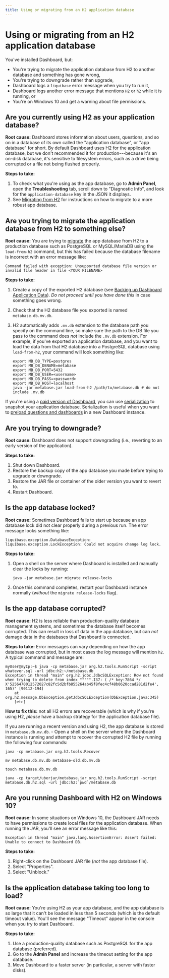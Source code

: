 ```yaml
---
title: Using or migrating from an H2 application database
---
```


# Using or migrating from an H2 application database

You've installed Dashboard, but:

- You're trying to migrate the application database from H2 to another database and something has gone wrong,
- You're trying to downgrade rather than upgrade,
- Dashboard logs a `liquibase` error message when you try to run it,
- Dashboard logs another error message that mentions `H2` or `h2` while it is running, or
- You're on Windows 10 and get a warning about file permissions.

## Are you currently using H2 as your application database?

**Root cause:** Dashboard stores information about users, questions, and so on in a database of its own called the "application database", or "app database" for short. By default Dashboard uses H2 for the application database, but we don't recommended it for production---because it's an on-disk database, it's sensitive to filesystem errors, such as a drive being corrupted or a file not being flushed properly.

**Steps to take:**

1. To check what you're using as the app database, go to **Admin Panel**, open the **Troubleshooting** tab, scroll down to "Diagnostic Info", and look for the `application-database` key in the JSON it displays.
2. See [Migrating from H2](../installation-and-operation/migrating-from-h2.md) for instructions on how to migrate to a more robust app database.

## Are you trying to migrate the application database from H2 to something else?

**Root cause:** You are trying to [migrate](../installation-and-operation/migrating-from-h2.md) the app database from H2 to a production database such as PostgreSQL or MySQL/MariaDB using the `load-from-h2` command, but this has failed because the database filename is incorrect with an error message like:

```
Command failed with exception: Unsupported database file version or invalid file header in file <YOUR FILENAME>
```

**Steps to take:**

1.  Create a copy of the exported H2 database (see [Backing up Dashboard Application Data][backup]). _Do not proceed until you have done this_ in case something goes wrong.

2.  Check that the H2 database file you exported is named `metabase.db.mv.db`.

3.  H2 automatically adds `.mv.db` extension to the database path you specify on the command line, so make sure the path to the DB file you pass to the command does _not_ include the `.mv.db` extension. For example, if you've exported an application database, and you want to load the data from that H2 database into a PostgreSQL database using `load-from-h2`, your command will look something like:

    ```
    export MB_DB_TYPE=postgres
    export MB_DB_DBNAME=metabase
    export MB_DB_PORT=5432
    export MB_DB_USER=<username>
    export MB_DB_PASS=<password>
    export MB_DB_HOST=localhost
    java -jar metabase.jar load-from-h2 /path/to/metabase.db # do not include .mv.db
    ```

If you're using a [paid version of Dashboard][enterprise], you can use [serialization][serialization-docs] to snapshot your application database. Serialization is useful when you want to [preload questions and dashboards][serialization-learn] in a new Dashboard instance.

## Are you trying to downgrade?

**Root cause:** Dashboard does not support downgrading (i.e., reverting to an early version of the application).

**Steps to take:**

1.  Shut down Dashboard.
2.  Restore the backup copy of the app database you made before trying to upgrade or downgrade.
3.  Restore the JAR file or container of the older version you want to revert to.
4.  Restart Dashboard.

## Is the app database locked?

**Root cause:** Sometimes Dashboard fails to start up because an app database lock did not clear properly during a previous run. The error message looks something like:

```
liquibase.exception.DatabaseException: liquibase.exception.LockException: Could not acquire change log lock.
```

**Steps to take:**

1.  Open a shell on the server where Dashboard is installed and manually clear the locks by running:

    ```
    java -jar metabase.jar migrate release-locks
    ```

2.  Once this command completes, restart your Dashboard instance normally (_without_ the `migrate release-locks` flag).

## Is the app database corrupted?

**Root cause:** H2 is less reliable than production-quality database management systems, and sometimes the database itself becomes corrupted. This can result in loss of data in the app database, but can _not_ damage data in the databases that Dashboard is connected.

**Steps to take:** Error messages can vary depending on how the app database was corrupted, but in most cases the log message will mention `h2`. A typical command and message are:

```
myUser@myIp:~$ java -cp metabase.jar org.h2.tools.RunScript -script whatever.sql -url jdbc:h2:~/metabase.db
Exception in thread "main" org.h2.jdbc.JdbcSQLException: Row not found when trying to delete from index """"".I37: ( /* key:7864 */ X'5256470012572027c82fc5d2bfb855264ab45f8fec4cf48b0620ccad281d2fe4', 165)" [90112-194]
    at org.h2.message.DbException.getJdbcSQLException(DbException.java:345)
    [etc]
```

**How to fix this:** not all H2 errors are recoverable (which is why if you're using H2, _please_ have a backup strategy for the application database file).

If you are running a recent version and using H2, the app database is stored in `metabase.db.mv.db`. - Open a shell on the server where the Dashboard instance is running and attempt to recover the corrupted H2 file by running the following four commands:

```
java -cp metabase.jar org.h2.tools.Recover

mv metabase.db.mv.db metabase-old.db.mv.db

touch metabase.db.mv.db

java -cp target/uberjar/metabase.jar org.h2.tools.RunScript -script metabase.db.h2.sql -url jdbc:h2:`pwd`/metabase.db
```

## Are you running Dashboard with H2 on Windows 10?

**Root cause:** In some situations on Windows 10, the Dashboard JAR needs to have permissions to create local files for the application database. When running the JAR, you'll see an error message like this:

```
Exception in thread "main" java.lang.AssertionError: Assert failed: Unable to connect to Dashboard DB.
```

**Steps to take:**

1.  Right-click on the Dashboard JAR file (_not_ the app database file).
2.  Select "Properties".
3.  Select "Unblock."

## Is the application database taking too long to load?

**Root cause:** You're using H2 as your app database, and the app database is so large that it can't be loaded in less than 5 seconds (which is the default timeout value). You'll see the message "Timeout" appear in the console when you try to start Dashboard.

**Steps to take:**

1.  Use a production-quality database such as PostgreSQL for the app database (preferred).
2.  Go to the **Admin Panel** and increase the timeout setting for the app database.
3.  Move Dashboard to a faster server (in particular, a server with faster disks).

[backup]: ../installation-and-operation/backing-up-metabase-application-data.md
[enterprise]: https://www.metabase.com/pricing
[serialization-docs]: ../installation-and-operation/serialization.md
[serialization-learn]: https://www.metabase.com/learn/administration/serialization
